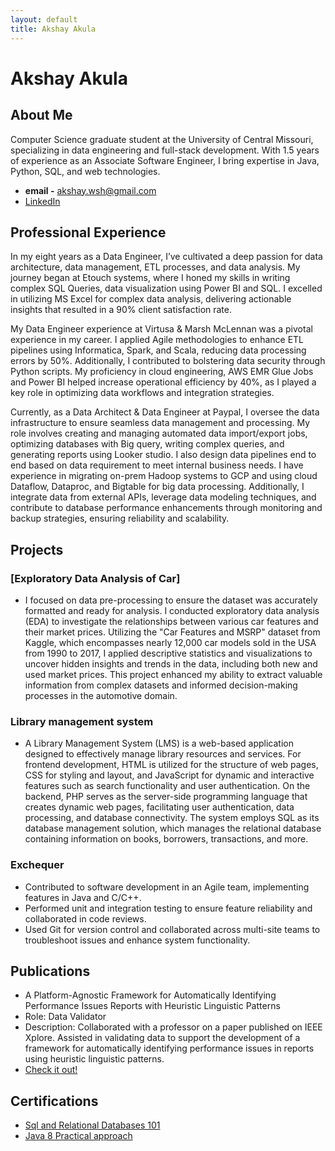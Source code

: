 ```yaml
---
layout: default
title: Akshay Akula
---
```


# Akshay Akula

## About Me

Computer Science graduate student at the University of Central Missouri, specializing in data engineering and full-stack development. With 1.5 years of experience as an Associate Software Engineer, I bring expertise in Java, Python, SQL, and web technologies.

- **email -** akshay.wsh@gmail.com
- [LinkedIn]((https://www.linkedin.com/in/akshay-akula/))

## Professional Experience

In my eight years as a Data Engineer, I’ve cultivated a deep passion for data architecture, data management, ETL processes, and data analysis. My journey began at Etouch systems, where I honed my skills in writing complex SQL Queries, data visualization using Power BI and SQL. I excelled in utilizing MS Excel for complex data analysis, delivering actionable insights that resulted in a 90% client satisfaction rate.

My Data Engineer experience at Virtusa & Marsh McLennan was a pivotal experience in my career. I applied Agile methodologies to enhance ETL pipelines using Informatica, Spark, and Scala, reducing data processing errors by 50%. Additionally, I contributed to bolstering data security through Python scripts. My proficiency in cloud engineering, AWS EMR Glue Jobs and Power BI helped increase operational efficiency by 40%, as I played a key role in optimizing data workflows and integration strategies.

Currently, as a Data Architect & Data Engineer at Paypal, I oversee the data infrastructure to ensure seamless data management and processing. My role involves creating and managing automated data import/export jobs, optimizing databases with Big query, writing complex queries, and generating reports using Looker studio. I also design data pipelines end to end based on data requirement to meet internal business needs. I have experience in migrating on-prem Hadoop systems to GCP and using cloud Dataflow, Dataproc, and Bigtable for big data processing. Additionally, I integrate data from external APIs, leverage data modeling techniques, and contribute to database performance enhancements through monitoring and backup strategies, ensuring reliability and scalability.

## Projects

### [Exploratory Data Analysis of Car]

<!-- (https://www.dropbox.com/scl/fi/3dtvuexqvhopdfrbvt7ke/Store_prediction_model.pdf?rlkey=sfg0ewecb7g05okwevy0140wb&dl=0) -->

- I focused on data pre-processing to ensure the dataset was accurately formatted and ready for analysis. I conducted exploratory data analysis (EDA) to investigate the relationships between various car features and their market prices. Utilizing the "Car Features and MSRP" dataset from Kaggle, which encompasses nearly 12,000 car models sold in the USA from 1990 to 2017, I applied descriptive statistics and visualizations to uncover hidden insights and trends in the data, including both new and used market prices. This project enhanced my ability to extract valuable information from complex datasets and informed decision-making processes in the automotive domain.

### Library management system

- A Library Management System (LMS) is a web-based application designed to effectively manage library resources and services. For frontend development, HTML is utilized for the structure of web pages, CSS for styling and layout, and JavaScript for dynamic and interactive features such as search functionality and user authentication. On the backend, PHP serves as the server-side programming language that creates dynamic web pages, facilitating user authentication, data processing, and database connectivity. The system employs SQL as its database management solution, which manages the relational database containing information on books, borrowers, transactions, and more.

### Exchequer

- Contributed to software development in an Agile team, implementing features in Java and C/C++.
- Performed unit and integration testing to ensure feature reliability and collaborated in code reviews.
- Used Git for version control and collaborated across multi-site teams to troubleshoot issues and enhance system functionality.

## Publications

- A Platform-Agnostic Framework for Automatically Identifying Performance Issues Reports with Heuristic Linguistic Patterns
- Role: Data Validator
- Description: Collaborated with a professor on a paper published on IEEE Xplore. Assisted in validating data to support the development of a framework for automatically identifying performance issues in reports using heuristic linguistic patterns.
- [Check it out!](https://ieeexplore.ieee.org/abstract/document/10504708)

## Certifications

- [Sql and Relational Databases 101 ](https://courses.cognitiveclass.ai/certificates/4b37b68f2359422e9876e95af1a797de)
- [Java 8 Practical approach](https://www.udemy.com/certificate/UC-f32165eb-82ec-4bb6-a45a-99e925195897/)
